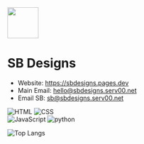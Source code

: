 <img src="https://avatars.githubusercontent.com/u/183851309?v=4" height="70">
<h1>SB Designs</h1>

- Website: https://sbdesigns.pages.dev
- Main Email: hello@sbdesigns.serv00.net
- Email SB: sb@sbdesigns.serv00.net

![HTML](https://img.shields.io/badge/html-grey?style=for-the-badge&logo=html5&logoColor=white&labelColor=8E2DE2)
![CSS](https://img.shields.io/badge/css-grey?style=for-the-badge&logo=css3&logoColor=white&labelColor=8E2DE2)
<br>
![JavaScript](https://img.shields.io/badge/-JavaScript-grey?style=for-the-badge&logo=javascript&logoColor=white&labelColor=8E2DE2)
![python](https://img.shields.io/badge/-python-grey?style=for-the-badge&logo=python&logoColor=white&labelColor=8E2DE2)

![Top Langs](https://github-readme-stats.vercel.app/api/top-langs/?username=sb-designs&theme=radical&title_color=8E2DE2&text_color=fff)

